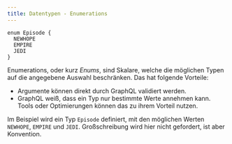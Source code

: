 ```yaml
---
title: Datentypen - Enumerations
---
```


```
enum Episode {
  NEWHOPE
  EMPIRE
  JEDI
}
```

Enumerations, oder kurz *Enums*, sind Skalare, welche die möglichen Typen auf die angegebene Auswahl beschränken. Das hat folgende Vorteile:

- Argumente können direkt durch GraphQL validiert werden.
- GraphQL weiß, dass ein Typ nur bestimmte Werte annehmen kann. Tools oder Optimierungen können das zu ihrem Vorteil nutzen.

Im Beispiel wird ein Typ `Episode` definiert, mit den möglichen Werten `NEWHOPE`, `EMPIRE` und `JEDI`. Großschreibung wird hier nicht gefordert, ist aber Konvention.
